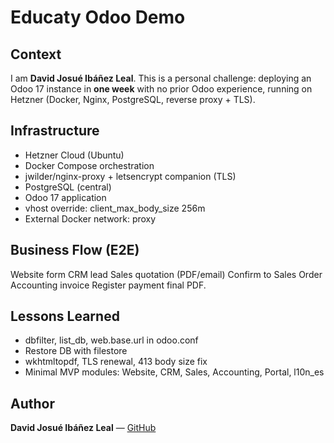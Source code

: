 ﻿# Educaty Odoo Demo

## Context
I am **David Josué Ibáñez Leal**. This is a personal challenge: deploying an Odoo 17 instance in **one week** with no prior Odoo experience, running on Hetzner (Docker, Nginx, PostgreSQL, reverse proxy + TLS).

## Infrastructure
- Hetzner Cloud (Ubuntu)
- Docker Compose orchestration
- jwilder/nginx-proxy + letsencrypt companion (TLS)
- PostgreSQL (central)
- Odoo 17 application
- vhost override: client_max_body_size 256m
- External Docker network: proxy

## Business Flow (E2E)
Website form  CRM lead  Sales quotation (PDF/email)  Confirm to Sales Order  Accounting invoice  Register payment  final PDF.

## Lessons Learned
- dbfilter, list_db, web.base.url in odoo.conf
- Restore DB with filestore
- wkhtmltopdf, TLS renewal, 413 body size fix
- Minimal MVP modules: Website, CRM, Sales, Accounting, Portal, l10n_es

## Author
**David Josué Ibáñez Leal** — [GitHub](https://github.com/DavidIL02)
